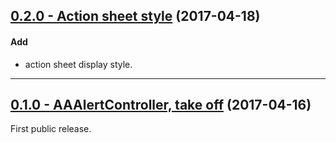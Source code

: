 ## [0.2.0 - Action sheet style](https://github.com/aozhimin/AAAlertController/releases/tag/0.1.0) (2017-04-18)

#### Add
* action sheet display style.

---

## [0.1.0 - AAAlertController, take off](https://github.com/aozhimin/AAAlertController/releases/tag/0.1.0) (2017-04-16)

First public release.
